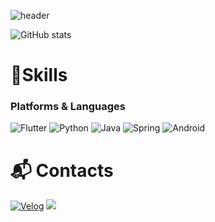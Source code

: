 ![header](https://capsule-render.vercel.app/api?type=transparent&text=Choco%20Jaem&fontSize=50&fontColor=ffffff)


![GitHub stats](https://github-readme-stats.vercel.app/api?username=chocojaem&show_icons=true&theme=darken)
# 💪Skills
### Platforms & Languages
![Flutter](https://img.shields.io/badge/Flutter-007ACC.svg?&style=for-the-badge&logo=Flutter&logoColor=white)
![Python](https://img.shields.io/badge/Python-F0E150.svg?&style=for-the-badge&logo=Python&logoColor=white)
![Java](https://img.shields.io/badge/Java-F09C3E.svg?&style=for-the-badge&logo=Java&logoColor=white)
![Spring](https://img.shields.io/badge/Spring-6DB33F.svg?&style=for-the-badge&logo=Spring&logoColor=white)
![Android](https://img.shields.io/badge/Android-49C964.svg?&style=for-the-badge&logo=Android&logoColor=white)

 
# :mailbox_with_mail: Contacts
[![Velog](http://img.shields.io/badge/Velog-3DDC14?style=flat-square&logo=velog&logoColor=white&link=https://velog.io/@chocojaem/)](https://velog.io/@chocojaem/)
<a href="mailto:vanillajaem@gmail.com" target="_blank"><img src="https://img.shields.io/badge/Gmail-d14836?style=flat-square&logo=Gmail&logoColor=white"/></a>
